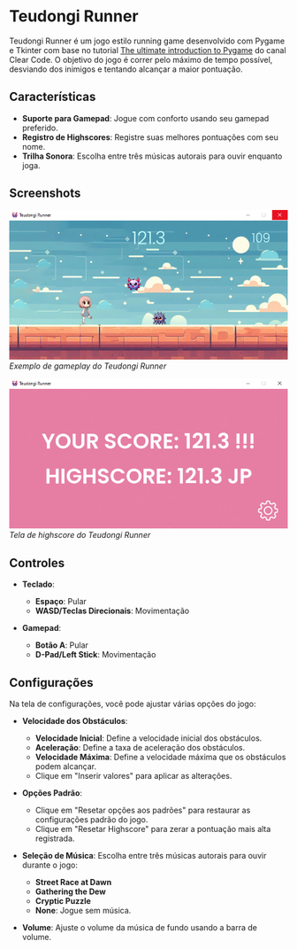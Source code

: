 # Teudongi Runner

Teudongi Runner é um jogo estilo running game desenvolvido com Pygame e Tkinter com base no tutorial [The ultimate introduction to Pygame](https://www.youtube.com/watch?v=AY9MnQ4x3zk) do canal Clear Code. O objetivo do jogo é correr pelo máximo de tempo possível, desviando dos inimigos e tentando alcançar a maior pontuação.

## Características

- **Suporte para Gamepad**: Jogue com conforto usando seu gamepad preferido.
- **Registro de Highscores**: Registre suas melhores pontuações com seu nome.
- **Trilha Sonora**: Escolha entre três músicas autorais para ouvir enquanto joga.

## Screenshots

![Gameplay](trimg1.jpg)
*Exemplo de gameplay do Teudongi Runner*

![Highscore](trimg2.jpg)
*Tela de highscore do Teudongi Runner*

## Controles

- **Teclado**:
    - **Espaço**: Pular
    - **WASD/Teclas Direcionais**: Movimentação

- **Gamepad**:
    - **Botão A**: Pular
    - **D-Pad/Left Stick**: Movimentação

## Configurações

Na tela de configurações, você pode ajustar várias opções do jogo:

- **Velocidade dos Obstáculos**:
  - **Velocidade Inicial**: Define a velocidade inicial dos obstáculos.
  - **Aceleração**: Define a taxa de aceleração dos obstáculos.
  - **Velocidade Máxima**: Define a velocidade máxima que os obstáculos podem alcançar.
  - Clique em "Inserir valores" para aplicar as alterações.

- **Opções Padrão**:
  - Clique em "Resetar opções aos padrões" para restaurar as configurações padrão do jogo.
  - Clique em "Resetar Highscore" para zerar a pontuação mais alta registrada.

- **Seleção de Música**: Escolha entre três músicas autorais para ouvir durante o jogo:
  - **Street Race at Dawn**
  - **Gathering the Dew**
  - **Cryptic Puzzle**
  - **None**: Jogue sem música.

- **Volume**: Ajuste o volume da música de fundo usando a barra de volume.